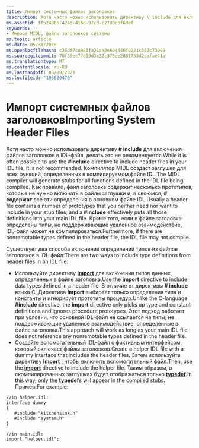```yaml
---
title: Импорт системных файлов заголовков
description: Хотя часто можно использовать директиву \ include для включения файлов заголовков в IDL-файл, делать это не рекомендуется.
ms.assetid: ff524965-424d-416d-97cd-c2780ebf69ef
keywords:
- Импорт MIDL, файлы заголовков системы
ms.topic: article
ms.date: 05/31/2018
ms.openlocfilehash: c26df7ca983fa21ae8e604446f0221c302c73099
ms.sourcegitcommit: 70f39ec77d19d3c32c376ee2831753d2cafae41a
ms.translationtype: MT
ms.contentlocale: ru-RU
ms.lasthandoff: 03/09/2021
ms.locfileid: "103820476"
---
```

# <a name="importing-system-header-files"></a><span data-ttu-id="6ee30-104">Импорт системных файлов заголовков</span><span class="sxs-lookup"><span data-stu-id="6ee30-104">Importing System Header Files</span></span>

<span data-ttu-id="6ee30-105">Хотя часто можно использовать директиву **\# include** для включения файлов заголовков в IDL-файл, делать это не рекомендуется.</span><span class="sxs-lookup"><span data-stu-id="6ee30-105">While it is often possible to use the **\#include** directive to include header files in your IDL file, it is not recommended.</span></span> <span data-ttu-id="6ee30-106">Компилятор MIDL создаст заглушки для всех функций, определенных в компилируемом файле IDL.</span><span class="sxs-lookup"><span data-stu-id="6ee30-106">The MIDL compiler will generate stubs for all functions defined in the IDL file being compiled.</span></span> <span data-ttu-id="6ee30-107">Как правило, файл заголовка содержит несколько прототипов, которые не нужно включать в файлы заглушки и, в своюмся, **\# содержат** все эти определения в основном файле IDL.</span><span class="sxs-lookup"><span data-stu-id="6ee30-107">Usually a header file contains a number of prototypes that you neither need nor want to include in your stub files, and a **\#include** effectively puts all those definitions into your main IDL file.</span></span> <span data-ttu-id="6ee30-108">Кроме того, если в файле заголовка определены типы, не поддерживающие удаленное взаимодействие, IDL-файл может не компилироваться.</span><span class="sxs-lookup"><span data-stu-id="6ee30-108">Furthermore, if there are nonremotable types defined in the header file, the IDL file may not compile.</span></span>

<span data-ttu-id="6ee30-109">Существует два способа включения определений типов из файлов заголовков в IDL-файл:</span><span class="sxs-lookup"><span data-stu-id="6ee30-109">There are two ways to include type definitions from header files in an IDL file:</span></span>

-   <span data-ttu-id="6ee30-110">Используйте директиву [**Import**](import.md) для включения типов данных, определенных в файле заголовка.</span><span class="sxs-lookup"><span data-stu-id="6ee30-110">Use the [**import**](import.md) directive to include data types defined in a header file.</span></span> <span data-ttu-id="6ee30-111">В отличие от директивы **\# include** языка C, Директива **Import** выбирает только определения типа и константы и игнорирует прототипы процедур.</span><span class="sxs-lookup"><span data-stu-id="6ee30-111">Unlike the C-language **\#include** directive, the **import** directive only picks up type and constant definitions and ignores procedure prototypes.</span></span> <span data-ttu-id="6ee30-112">Этот подход работает при условии, что основной IDL-файл не ссылается на типы, не поддерживающие удаленное взаимодействие, определенные в файле заголовка.</span><span class="sxs-lookup"><span data-stu-id="6ee30-112">This approach will work as long as your main IDL file does not reference any nonremotable types defined in the header file.</span></span>
-   <span data-ttu-id="6ee30-113">Создайте вспомогательный IDL-файл с фиктивным интерфейсом, который включает файлы заголовков.</span><span class="sxs-lookup"><span data-stu-id="6ee30-113">Create a helper IDL file with a dummy interface that includes the header files.</span></span> <span data-ttu-id="6ee30-114">Затем используйте директиву [**Import**](import.md) , чтобы включить вспомогательный файл.</span><span class="sxs-lookup"><span data-stu-id="6ee30-114">Then, use the [**import**](import.md) directive to include the helper file.</span></span> <span data-ttu-id="6ee30-115">Таким образом, в скомпилированных заглушках будет отображаться только [**typedef**](typedef.md).</span><span class="sxs-lookup"><span data-stu-id="6ee30-115">In this way, only the [**typedef**](typedef.md)s will appear in the compiled stubs.</span></span> <span data-ttu-id="6ee30-116">Пример:</span><span class="sxs-lookup"><span data-stu-id="6ee30-116">For example:</span></span>

```syntax
//in helper.idl:
interface dummy
{ 
   #include "kitchensink.h"
   #include "system.h"
}

//in main.idl:
import "helper.idl";
```
